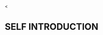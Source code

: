 <<!DOCTYPE html>
<html>
<head>
     <title>personal portfolio</title>
     </head>
     <body>
     <h1>SELF INTRODUCTION</h1>
